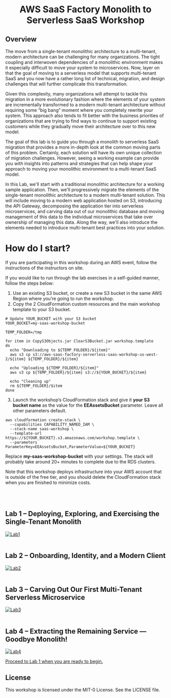 # <p align="center">AWS SaaS Factory Monolith to Serverless SaaS Workshop</p>

## Overview
The move from a single-tenant monolithic architecture to a multi-tenant, modern architecture can be challenging for many organizations. The tight coupling and interwoven dependencies of a monolithic environment makes it especially difficult to move your system to microservices. Now, layer on that the goal of moving to a serverless model that supports multi-tenant SaaS and you now have a rather long list of technical, migration, and design challenges that will further complicate this transformation.

Given this complexity, many organizations will attempt to tackle this migration in a more evolutionary fashion where the elements of your system are incrementally transformed to a modern multi-tenant architecture without requiring some “big bang” moment where you completely rewrite your system. This approach also tends to fit better with the business priorities of organizations that are trying to find ways to continue to support existing customers while they gradually move their architecture over to this new model. 

The goal of this lab is to guide you through a monolith to serverless SaaS migration that provides a more in-depth look at the common moving parts of this problem. Certainly, each solution will have its own unique collection of migration challenges. However, seeing a working example can provide you with insights into patterns and strategies that can help shape your approach to moving your monolithic environment to a multi-tenant SaaS model.

In this Lab, we'll start with a traditional monolithic architecture for a working sample application. Then, we'll progressively migrate the elements of the single-tenant monolithic architecture to a modern multi-tenant solution. This will include moving to a modern web application hosted on S3, introducing the API Gateway, decomposing the application tier into serverless microservices, and carving data out of our monolithic database and moving management of this data to the individual microservices that take over ownership of managing this data. Along the way, we'll also introduce the elements needed to introduce multi-tenant best practices into your solution. 

# How do I start?
If you are participating in this workshop during an AWS event, follow the instructions of the instructors on site.

If you would like to run through the lab exercises in a self-guided manner, follow the steps below:

1. Use an existing S3 bucket, or create a new S3 bucket in the same AWS Region where you’re going to run the workshop.
2. Copy the 2 CloudFormation custom resources and the main workshop template to your S3 bucket.
```
# Update YOUR_BUCKET with your S3 bucket
YOUR_BUCKET=my-saas-workshop-bucket 

TEMP_FOLDER=/tmp

for item in CopyS3Objects.jar ClearS3Bucket.jar workshop.template
do
  echo "Downloading to ${TEMP_FOLDER}/${item}"
  aws s3 cp s3://aws-saas-factory-serverless-saas-workshop-us-west-2/${item} ${TEMP_FOLDER}/${item}

  echo "Uploading ${TEMP_FOLDER}/${item}"
  aws s3 cp ${TEMP_FOLDER}/${item} s3://${YOUR_BUCKET}/${item}

  echo "Cleaning up"
  rm ${TEMP_FOLDER}/$item
done
```

3. Launch the workshop’s CloudFormation stack and give it **your S3 bucket name** as the value for the **EEAssetsBucket** parameter. Leave all other parameters default.
```
aws cloudformation create-stack \
  --capabilities CAPABILITY_NAMED_IAM \
  --stack-name saas-workshop \
  --template-url https://${YOUR_BUCKET}.s3.amazonaws.com/workshop.template \
  --parameters ParameterKey=EEAssetsBucket,ParameterValue=${YOUR_BUCKET}
```
 
Replace **__my-saas-workshop-bucket__** with your settings. The stack will probably take around 20+ minutes to complete due to the RDS clusters. 

Note that this workshop deploys infrastructure into your AWS account that is outside of the free tier, and you should delete the CloudFormation stack when you are finished to minimize costs.

<br></br>
## Lab 1 – Deploying, Exploring, and Exercising the Single-Tenant Monolith

[![Lab1](images/lab1.png)](./lab1/README.md "Lab 1")
<br></br>
## Lab 2 – Onboarding, Identity, and a Modern Client 

[![Lab2](images/lab2.png)](./lab2/README.md "Lab 2")
<br></br>
## Lab 3 – Carving Out Our First Multi-Tenant Serverless Microservice

[![Lab3](images/lab3.png)](./lab3/README.md "Lab 3")
<br></br>
## Lab 4 – Extracting the Remaining Service — Goodbye Monolith!

[![Lab4](images/lab4.png)](./lab4/README.md "Lab 4")


[Proceed to Lab 1 when you are ready to begin.](./lab1/README.md)

## License

This workshop is licensed under the MIT-0 License. See the LICENSE file.

